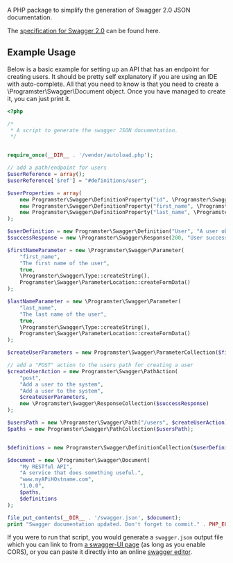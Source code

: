 A PHP package to simplify the generation of Swagger 2.0 JSON documentation.

The [specification for Swagger 2.0](https://github.com/OAI/OpenAPI-Specification/blob/master/versions/2.0.md) can be found here.

## Example Usage
Below is a basic example for setting up an API that has an endpoint for creating users.
It should be pretty self explanatory if you are using an IDE with auto-complete. 
All that you need to know is that you need to create a \Programster\Swagger\Document object. 
Once you have managed to create it, you can just print it.


```php
<?php

/* 
 * A script to generate the swagger JSON documentation.
 */


require_once(__DIR__ . '/vendor/autoload.php');

// add a path/endpoint for users
$userReference = array();
$userReference['$ref'] = "#definitions/user";

$userProperties = array(
    new Programster\Swagger\DefinitionProperty("id", \Programster\Swagger\Type::createInt(), "The ID of the user."),
    new Programster\Swagger\DefinitionProperty("first_name", \Programster\Swagger\Type::createString(), "The first name of the user."),
    new Programster\Swagger\DefinitionProperty("last_name", \Programster\Swagger\Type::createString(), "The last name of the user."),
);

$userDefinition = new Programster\Swagger\Definition("User", "A user object", ...$userProperties);
$successResponse = new \Programster\Swagger\Response(200, "User successfully created.", $userDefinition);

$firstNameParameter = new \Programster\Swagger\Parameter(
    "first_name", 
    "The first name of the user", 
    true, 
    \Programster\Swagger\Type::createString(), 
    Programster\Swagger\ParameterLocation::createFormData()
);

$lastNameParameter = new \Programster\Swagger\Parameter(
    "last_name", 
    "The last name of the user", 
    true, 
    \Programster\Swagger\Type::createString(), 
    Programster\Swagger\ParameterLocation::createFormData()
);

$createUserParameters = new Programster\Swagger\ParameterCollection($firstNameParameter, $lastNameParameter);

// add a "POST" action to the users path for creating a user
$createUserAction = new Programster\Swagger\PathAction(
    "post", 
    "Add a user to the system", 
    "Add a user to the system",
    $createUserParameters,
    new \Programster\Swagger\ResponseCollection($successResponse)
);

$usersPath = new \Programster\Swagger\Path("/users", $createUserAction);
$paths = new Programster\Swagger\PathCollection($usersPath);


$definitions = new Programster\Swagger\DefinitionCollection($userDefinition);

$document = new \Programster\Swagger\Document(
    "My RESTful API", 
    "A service that does something useful.",
    "www.myAPiHOstname.com", 
    "1.0.0", 
    $paths, 
    $definitions
);

file_put_contents(__DIR__ . '/swagger.json', $document);
print "Swagger documentation updated. Don't forget to commit." . PHP_EOL;
```

If you were to run that script, you would generate a `swagger.json` output file which you can link to from 
[a swagger-UI page](https://petstore.swagger.io/) (as long as you enable CORS), or you can paste it directly into an 
online [swagger editor](https://editor.swagger.io/).